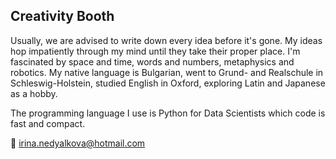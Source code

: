 ## Creativity Booth
Usually, we are advised to write down every idea before it's gone. My ideas hop impatiently through my mind until they take their proper place. I'm fascinated by space and time, words and numbers, metaphysics and robotics. My native language is Bulgarian, went to Grund- and Realschule in Schleswig-Holstein, studied English in Oxford, exploring Latin and Japanese as a hobby.

The programming language I use is Python for Data Scientists which code is fast and compact.

📨 irina.nedyalkova@hotmail.com
